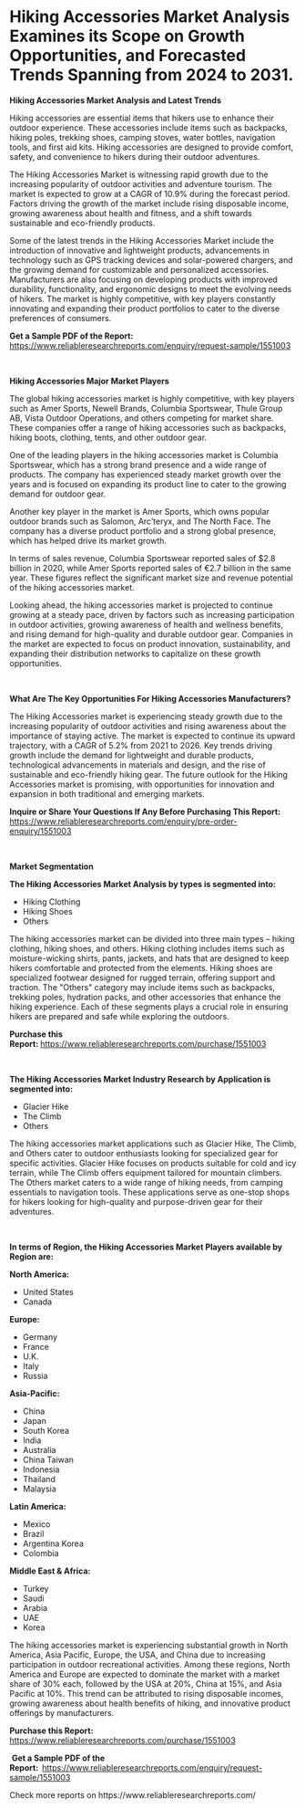 <p><h1>Hiking Accessories Market Analysis Examines its Scope on Growth Opportunities, and Forecasted Trends Spanning from 2024 to 2031.</h1></p><p><strong>Hiking Accessories Market Analysis and Latest Trends</strong></p>
<p><p>Hiking accessories are essential items that hikers use to enhance their outdoor experience. These accessories include items such as backpacks, hiking poles, trekking shoes, camping stoves, water bottles, navigation tools, and first aid kits. Hiking accessories are designed to provide comfort, safety, and convenience to hikers during their outdoor adventures.</p><p>The Hiking Accessories Market is witnessing rapid growth due to the increasing popularity of outdoor activities and adventure tourism. The market is expected to grow at a CAGR of 10.9% during the forecast period. Factors driving the growth of the market include rising disposable income, growing awareness about health and fitness, and a shift towards sustainable and eco-friendly products.</p><p>Some of the latest trends in the Hiking Accessories Market include the introduction of innovative and lightweight products, advancements in technology such as GPS tracking devices and solar-powered chargers, and the growing demand for customizable and personalized accessories. Manufacturers are also focusing on developing products with improved durability, functionality, and ergonomic designs to meet the evolving needs of hikers. The market is highly competitive, with key players constantly innovating and expanding their product portfolios to cater to the diverse preferences of consumers.</p></p>
<p><strong>Get a Sample PDF of the Report:&nbsp;</strong> <a href="https://www.reliableresearchreports.com/enquiry/request-sample/1551003">https://www.reliableresearchreports.com/enquiry/request-sample/1551003</a></p>
<p>&nbsp;</p>
<p><strong>Hiking Accessories Major Market Players</strong></p>
<p><p>The global hiking accessories market is highly competitive, with key players such as Amer Sports, Newell Brands, Columbia Sportswear, Thule Group AB, Vista Outdoor Operations, and others competing for market share. These companies offer a range of hiking accessories such as backpacks, hiking boots, clothing, tents, and other outdoor gear.</p><p>One of the leading players in the hiking accessories market is Columbia Sportswear, which has a strong brand presence and a wide range of products. The company has experienced steady market growth over the years and is focused on expanding its product line to cater to the growing demand for outdoor gear.</p><p>Another key player in the market is Amer Sports, which owns popular outdoor brands such as Salomon, Arc’teryx, and The North Face. The company has a diverse product portfolio and a strong global presence, which has helped drive its market growth.</p><p>In terms of sales revenue, Columbia Sportswear reported sales of $2.8 billion in 2020, while Amer Sports reported sales of €2.7 billion in the same year. These figures reflect the significant market size and revenue potential of the hiking accessories market.</p><p>Looking ahead, the hiking accessories market is projected to continue growing at a steady pace, driven by factors such as increasing participation in outdoor activities, growing awareness of health and wellness benefits, and rising demand for high-quality and durable outdoor gear. Companies in the market are expected to focus on product innovation, sustainability, and expanding their distribution networks to capitalize on these growth opportunities.</p></p>
<p>&nbsp;</p>
<p><strong>What Are The Key Opportunities For Hiking Accessories Manufacturers?</strong></p>
<p><p>The Hiking Accessories market is experiencing steady growth due to the increasing popularity of outdoor activities and rising awareness about the importance of staying active. The market is expected to continue its upward trajectory, with a CAGR of 5.2% from 2021 to 2026. Key trends driving growth include the demand for lightweight and durable products, technological advancements in materials and design, and the rise of sustainable and eco-friendly hiking gear. The future outlook for the Hiking Accessories market is promising, with opportunities for innovation and expansion in both traditional and emerging markets.</p></p>
<p><strong>Inquire or Share Your Questions If Any Before Purchasing This Report:</strong> <a href="https://www.reliableresearchreports.com/enquiry/pre-order-enquiry/1551003">https://www.reliableresearchreports.com/enquiry/pre-order-enquiry/1551003</a></p>
<p>&nbsp;</p>
<p><strong>Market Segmentation</strong></p>
<p><strong>The Hiking Accessories Market Analysis by types is segmented into:</strong></p>
<p><ul><li>Hiking Clothing</li><li>Hiking Shoes</li><li>Others</li></ul></p>
<p><p>The hiking accessories market can be divided into three main types – hiking clothing, hiking shoes, and others. Hiking clothing includes items such as moisture-wicking shirts, pants, jackets, and hats that are designed to keep hikers comfortable and protected from the elements. Hiking shoes are specialized footwear designed for rugged terrain, offering support and traction. The "Others" category may include items such as backpacks, trekking poles, hydration packs, and other accessories that enhance the hiking experience. Each of these segments plays a crucial role in ensuring hikers are prepared and safe while exploring the outdoors.</p></p>
<p><strong>Purchase this Report:&nbsp;</strong><a href="https://www.reliableresearchreports.com/purchase/1551003">https://www.reliableresearchreports.com/purchase/1551003</a></p>
<p>&nbsp;</p>
<p><strong>The Hiking Accessories Market Industry Research by Application is segmented into:</strong></p>
<p><ul><li>Glacier Hike</li><li>The Climb</li><li>Others</li></ul></p>
<p><p>The hiking accessories market applications such as Glacier Hike, The Climb, and Others cater to outdoor enthusiasts looking for specialized gear for specific activities. Glacier Hike focuses on products suitable for cold and icy terrain, while The Climb offers equipment tailored for mountain climbers. The Others market caters to a wide range of hiking needs, from camping essentials to navigation tools. These applications serve as one-stop shops for hikers looking for high-quality and purpose-driven gear for their adventures.</p></p>
<p>&nbsp;</p>
<p><strong>In terms of Region, the Hiking Accessories Market Players available by Region are:</strong></p>
<p>
    <p> <strong> North America: </strong>
        <ul>
            <li>United States</li>
            <li>Canada</li>
        </ul>
        </p> 
    <p> <strong> Europe: </strong>
        <ul>
            <li>Germany</li>
            <li>France</li>
            <li>U.K.</li>
            <li>Italy</li>
            <li>Russia</li>
        </ul>
        </p> 
    <p> <strong> Asia-Pacific: </strong>
        <ul>
            <li>China</li>
            <li>Japan</li>
            <li>South Korea</li>
            <li>India</li>
            <li>Australia</li>
            <li>China Taiwan</li>
            <li>Indonesia</li>
            <li>Thailand</li>
            <li>Malaysia</li>
        </ul>
        </p> 
    <p> <strong> Latin America: </strong>
        <ul>
            <li>Mexico</li>
            <li>Brazil</li>
            <li>Argentina Korea</li>
            <li>Colombia</li>
        </ul>
        </p> 
    <p> <strong> Middle East & Africa: </strong>
        <ul>
            <li>Turkey</li>
            <li>Saudi</li>
            <li>Arabia</li>
            <li>UAE</li>
            <li>Korea</li>
        </ul>
    </p>
    </p>
<p><p>The hiking accessories market is experiencing substantial growth in North America, Asia Pacific, Europe, the USA, and China due to increasing participation in outdoor recreational activities. Among these regions, North America and Europe are expected to dominate the market with a market share of 30% each, followed by the USA at 20%, China at 15%, and Asia Pacific at 10%. This trend can be attributed to rising disposable incomes, growing awareness about health benefits of hiking, and innovative product offerings by manufacturers.</p></p>
<p><strong>Purchase this Report: </strong><a href="https://www.reliableresearchreports.com/purchase/1551003">https://www.reliableresearchreports.com/purchase/1551003</a></p>
<p>&nbsp;<strong>Get a Sample PDF of the Report:&nbsp;&nbsp;</strong><a href="https://www.reliableresearchreports.com/enquiry/request-sample/1551003">https://www.reliableresearchreports.com/enquiry/request-sample/1551003</a></p>
<p><strong></strong></p>
<p>Check more reports on https://www.reliableresearchreports.com/</p>